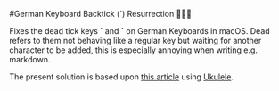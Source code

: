 #German Keyboard Backtick (`) Resurrection 🧟🇩🇪

Fixes the dead tick keys **`** and **´** on German Keyboards in macOS. Dead refers to them not behaving like a regular key but waiting for another character to be added, this is especially annoying when writing e.g. markdown.

The present solution is based upon [this article](https://www.foobarflies.io/backticks-on-the-mac-keyboard/) using [Ukulele](https://software.sil.org/ukelele).
